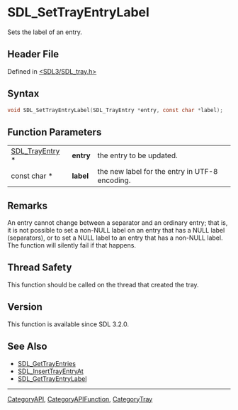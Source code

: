 # SDL_SetTrayEntryLabel

Sets the label of an entry.

## Header File

Defined in [<SDL3/SDL_tray.h>](https://github.com/libsdl-org/SDL/blob/main/include/SDL3/SDL_tray.h)

## Syntax

```c
void SDL_SetTrayEntryLabel(SDL_TrayEntry *entry, const char *label);
```

## Function Parameters

|                                  |           |                                                |
| -------------------------------- | --------- | ---------------------------------------------- |
| [SDL_TrayEntry](SDL_TrayEntry) * | **entry** | the entry to be updated.                       |
| const char *                     | **label** | the new label for the entry in UTF-8 encoding. |

## Remarks

An entry cannot change between a separator and an ordinary entry; that is,
it is not possible to set a non-NULL label on an entry that has a NULL
label (separators), or to set a NULL label to an entry that has a non-NULL
label. The function will silently fail if that happens.

## Thread Safety

This function should be called on the thread that created the tray.

## Version

This function is available since SDL 3.2.0.

## See Also

- [SDL_GetTrayEntries](SDL_GetTrayEntries)
- [SDL_InsertTrayEntryAt](SDL_InsertTrayEntryAt)
- [SDL_GetTrayEntryLabel](SDL_GetTrayEntryLabel)






----
[CategoryAPI](CategoryAPI), [CategoryAPIFunction](CategoryAPIFunction), [CategoryTray](CategoryTray)


